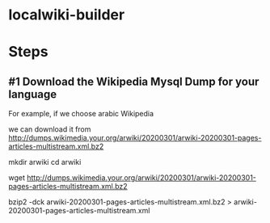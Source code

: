 # localwiki-builder

# Steps
## #1 Download the Wikipedia Mysql Dump for your language

For example, if we choose arabic Wikipedia

we can download it from http://dumps.wikimedia.your.org/arwiki/20200301/arwiki-20200301-pages-articles-multistream.xml.bz2

mkdir arwiki
cd arwiki

wget http://dumps.wikimedia.your.org/arwiki/20200301/arwiki-20200301-pages-articles-multistream.xml.bz2

bzip2 -dck arwiki-20200301-pages-articles-multistream.xml.bz2 > arwiki-20200301-pages-articles-multistream.xml

